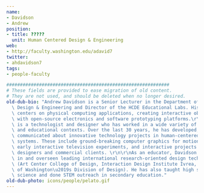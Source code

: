 ```yaml
---
name:
- Davidson
- Andrew
position:
- title: ?????
  unit: Human Centered Design & Engineering
web:
- http://faculty.washington.edu/adavid7
twitter:
- ahdavidson7
tags:
- people-faculty

############################################################
# These fields are provided to ease migration of old content.
# They are not used, and should be deleted when no longer desired.
old-dub-bio: "Andrew Davidson is a Senior Lecturer in the Department of Human-Centered\
  \ Design & Engineering and Director of the HCDE Educational Labs. His current research\
  \ centers on physical computing applications, creating interactive objects and environments\
  \ with open-source electronics and software prototyping platforms.\r\n\r\nDavidson\
  \ is a technologist and designer who has worked in a wide variety of professional\
  \ and educational contexts. Over the last 30 years, he has developed, managed, and\
  \ communicated about innovative technology projects in human-centered interactive\
  \ systems. These include ground-breaking computer graphics for motion pictures,\
  \ early interactive television experiments, and interactive projects with artists,\
  \ designers and commercial clients. \r\n\r\nAs an educator, Davidson has taught\
  \ in and overseen leading international research-oriented design technology programs\
  \ (Art Center College of Design, Interaction Design Institute Ivrea, University\
  \ of Washington\u2019s Division of Design). He has also taught high school computer\
  \ science and done STEM outreach in secondary education."
old-dub-photo: icons/people/pelato.gif
---
```

